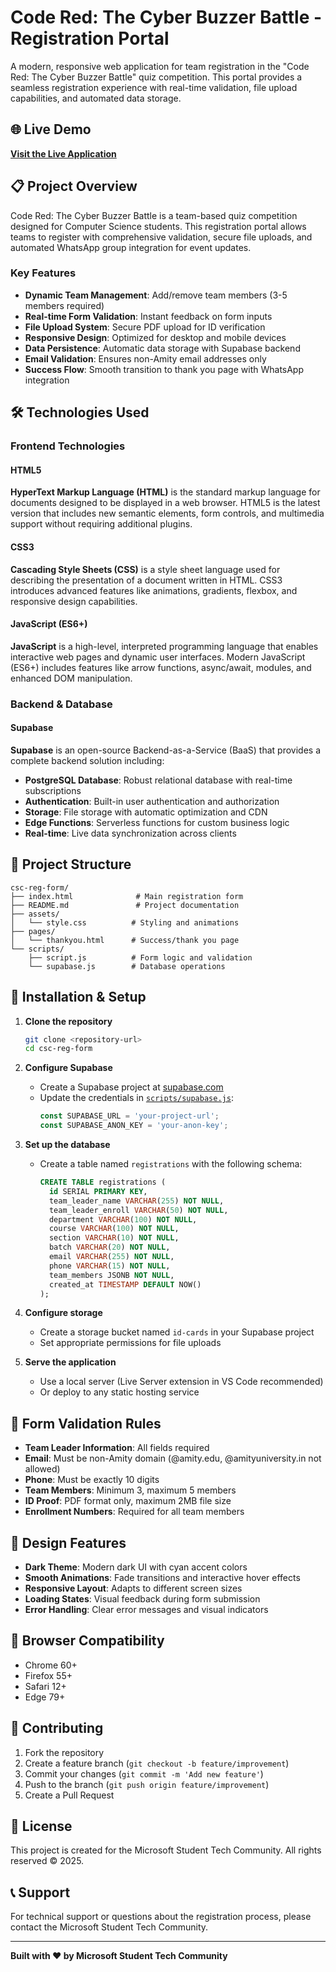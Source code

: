 # Code Red: The Cyber Buzzer Battle - Registration Portal

A modern, responsive web application for team registration in the "Code Red: The Cyber Buzzer Battle" quiz competition. This portal provides a seamless registration experience with real-time validation, file upload capabilities, and automated data storage.

## 🌐 Live Demo

**[Visit the Live Application](https://csc-reg-aiit.netlify.app/)**

## 📋 Project Overview

Code Red: The Cyber Buzzer Battle is a team-based quiz competition designed for Computer Science students. This registration portal allows teams to register with comprehensive validation, secure file uploads, and automated WhatsApp group integration for event updates.

### Key Features

- **Dynamic Team Management**: Add/remove team members (3-5 members required)
- **Real-time Form Validation**: Instant feedback on form inputs
- **File Upload System**: Secure PDF upload for ID verification
- **Responsive Design**: Optimized for desktop and mobile devices
- **Data Persistence**: Automatic data storage with Supabase backend
- **Email Validation**: Ensures non-Amity email addresses only
- **Success Flow**: Smooth transition to thank you page with WhatsApp integration

## 🛠️ Technologies Used

### Frontend Technologies

#### HTML5
**HyperText Markup Language (HTML)** is the standard markup language for documents designed to be displayed in a web browser. HTML5 is the latest version that includes new semantic elements, form controls, and multimedia support without requiring additional plugins.

#### CSS3
**Cascading Style Sheets (CSS)** is a style sheet language used for describing the presentation of a document written in HTML. CSS3 introduces advanced features like animations, gradients, flexbox, and responsive design capabilities.

#### JavaScript (ES6+)
**JavaScript** is a high-level, interpreted programming language that enables interactive web pages and dynamic user interfaces. Modern JavaScript (ES6+) includes features like arrow functions, async/await, modules, and enhanced DOM manipulation.

### Backend & Database

#### Supabase
**Supabase** is an open-source Backend-as-a-Service (BaaS) that provides a complete backend solution including:
- **PostgreSQL Database**: Robust relational database with real-time subscriptions
- **Authentication**: Built-in user authentication and authorization
- **Storage**: File storage with automatic optimization and CDN
- **Edge Functions**: Serverless functions for custom business logic
- **Real-time**: Live data synchronization across clients

## 📁 Project Structure

```
csc-reg-form/
├── index.html              # Main registration form
├── README.md               # Project documentation
├── assets/
│   └── style.css          # Styling and animations
├── pages/
│   └── thankyou.html      # Success/thank you page
└── scripts/
    ├── script.js          # Form logic and validation
    └── supabase.js        # Database operations
```

## 🔧 Installation & Setup

1. **Clone the repository**
   ```bash
   git clone <repository-url>
   cd csc-reg-form
   ```

2. **Configure Supabase**
   - Create a Supabase project at [supabase.com](https://supabase.com)
   - Update the credentials in [`scripts/supabase.js`](scripts/supabase.js):
     ```javascript
     const SUPABASE_URL = 'your-project-url';
     const SUPABASE_ANON_KEY = 'your-anon-key';
     ```

3. **Set up the database**
   - Create a table named `registrations` with the following schema:
     ```sql
     CREATE TABLE registrations (
       id SERIAL PRIMARY KEY,
       team_leader_name VARCHAR(255) NOT NULL,
       team_leader_enroll VARCHAR(50) NOT NULL,
       department VARCHAR(100) NOT NULL,
       course VARCHAR(100) NOT NULL,
       section VARCHAR(10) NOT NULL,
       batch VARCHAR(20) NOT NULL,
       email VARCHAR(255) NOT NULL,
       phone VARCHAR(15) NOT NULL,
       team_members JSONB NOT NULL,
       created_at TIMESTAMP DEFAULT NOW()
     );
     ```

4. **Configure storage**
   - Create a storage bucket named `id-cards` in your Supabase project
   - Set appropriate permissions for file uploads

5. **Serve the application**
   - Use a local server (Live Server extension in VS Code recommended)
   - Or deploy to any static hosting service

## 🎯 Form Validation Rules

- **Team Leader Information**: All fields required
- **Email**: Must be non-Amity domain (@amity.edu, @amityuniversity.in not allowed)
- **Phone**: Must be exactly 10 digits
- **Team Members**: Minimum 3, maximum 5 members
- **ID Proof**: PDF format only, maximum 2MB file size
- **Enrollment Numbers**: Required for all team members

## 🎨 Design Features

- **Dark Theme**: Modern dark UI with cyan accent colors
- **Smooth Animations**: Fade transitions and interactive hover effects
- **Responsive Layout**: Adapts to different screen sizes
- **Loading States**: Visual feedback during form submission
- **Error Handling**: Clear error messages and visual indicators

## 📱 Browser Compatibility

- Chrome 60+
- Firefox 55+
- Safari 12+
- Edge 79+

## 🤝 Contributing

1. Fork the repository
2. Create a feature branch (`git checkout -b feature/improvement`)
3. Commit your changes (`git commit -m 'Add new feature'`)
4. Push to the branch (`git push origin feature/improvement`)
5. Create a Pull Request

## 📄 License

This project is created for the Microsoft Student Tech Community. All rights reserved © 2025.

## 📞 Support

For technical support or questions about the registration process, please contact the Microsoft Student Tech Community.

---

**Built with ❤️ by Microsoft Student Tech Community**
